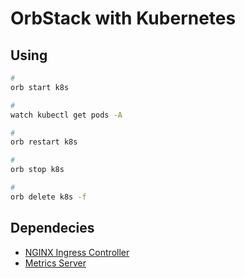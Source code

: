 # OrbStack with Kubernetes

<!--
*.k8s.orb.local
-->

## Using

```sh
#
orb start k8s

#
watch kubectl get pods -A

#
orb restart k8s

#
orb stop k8s

#
orb delete k8s -f
```

## Dependecies

- [NGINX Ingress Controller](/nginx/ingress-controller/README.md#helm)
- [Metrics Server](/kubernetes/metrics-server.md#helm)
